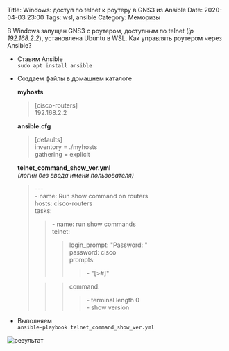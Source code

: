 Title: Windows: доступ по telnet к роутеру в GNS3 из Ansible
Date: 2020-04-03 23:00
Tags: wsl, ansible
Category: Меморизы

В Windows запущен GNS3 с роутером, доступным по telnet (_ip 192.168.2.2_), установлена Ubuntu в WSL. Как управлять роутером через Ansible?
 
- Ставим Ansible  
`sudo apt install ansible`  

- Создаем файлы в домашнем каталоге  
 
   __myhosts__  
   > [cisco-routers]  
   > 192.168.2.2  

   __ansible.cfg__  
   > [defaults]  
   > inventory = ./myhosts  
   > gathering = explicit
   
   __telnet_command_show_ver.yml__  
   _(логин без ввода имени пользователя)_
   
   >\---  
   >\- name: Run show command on routers  
   >hosts: cisco-routers  
   >tasks:  
   >>\- name: run show commands  
   >>telnet:  
   >>>login_prompt: "Password: "  
   >>>password: cisco  
   >>>prompts:  
   >>>>\- "[>#]"  
   >
   >>>command:  
   >>>>\- terminal length 0  
   >>>>\- show version

- Выполняем  
`ansible-playbook telnet_command_show_ver.yml`  

![результат]({filename}/images/ansible-wsl-gns.jpg)
